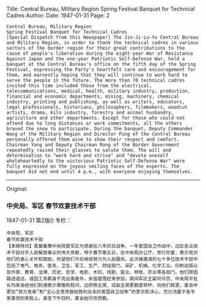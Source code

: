 Title: Central Bureau, Military Region Spring Festival Banquet for Technical Cadres
Author:
Date: 1947-01-31
Page: 2

    Central Bureau, Military Region
    Spring Festival Banquet for Technical Cadres
    [Special Dispatch from this Newspaper] The Jin-Ji-Lu-Yu Central Bureau and Military Region, in order to thank the technical cadres in various sectors of the border region for their great contributions to the cause of people's liberation during the eight-year War of Resistance Against Japan and the one-year Patriotic Self-Defense War, held a banquet at the Central Bureau's office on the fifth day of the Spring Festival, expressing the Party's heartfelt care and encouragement for them, and earnestly hoping that they will continue to work hard to serve the people in the future. The more than 70 technical cadres invited this time included those from the electrical, telecommunications, medical, health, military industry, production, financial and economic departments, mining, machinery, chemical industry, printing and publishing, as well as writers, educators, legal professionals, historians, philosophers, filmmakers, woodcut artists, drama, kiln industry, forestry and animal husbandry, agriculture and other departments. Except for those who could not attend due to long distances or work commitments, all the others braved the snow to participate. During the banquet, Deputy Commander Wang of the Military Region and Director Ping of the Central Bureau personally offered them wine to show their respect and comfort. Chairman Yang and Deputy Chairman Rong of the Border Government repeatedly raised their glasses to salute them. The will and determination to "work hard and strive" and "devote oneself wholeheartedly to the victorious Patriotic Self-Defense War" were fully expressed on the joyous smiling faces of the experts. The banquet did not end until 4 p.m., with everyone enjoying themselves.



<hr /> 

Original: 


### 中央局、军区  春节欢宴技术干部

1947-01-31
第2版()
专栏：

    中央局、军区
    春节欢宴技术干部
    【本报特讯】晋冀鲁豫中央局暨军区为感谢在八年抗日战争、一年爱国自卫作战中，边区各业技术干部对于人民解放事业的伟大贡献，特于春节第五日，在中央局办公厅，举行欢宴，表示党对他们的衷心关怀和鼓励，热望他们今后继续努力为人民服务。此次被邀请的七十多位技术干部中包括了电气、电务、医务、卫生、军工、生产、财经部门、采矿、机械、化学工业、印刷出版以及作家、教育、法律、历史、哲学、电影、木刻、戏剧、窑业、林牧、农业等各部门。他们除因路途遥远，或因工务羁身不克出席者外，余皆踏雪赶来参加，席间军区王副司令员、中央局平处长均亲自给他们酌酒表示尊敬和慰问，边府杨主席、戎副主席更数度举杯，向他们致意，宴会中更加“努力发奋”和“全心全意贡献给胜利反击的爱国自卫战争”的意志和决心，充分流露于各专家喜悦的笑脸上。直至下午四时，宴会始尽欢而散。
